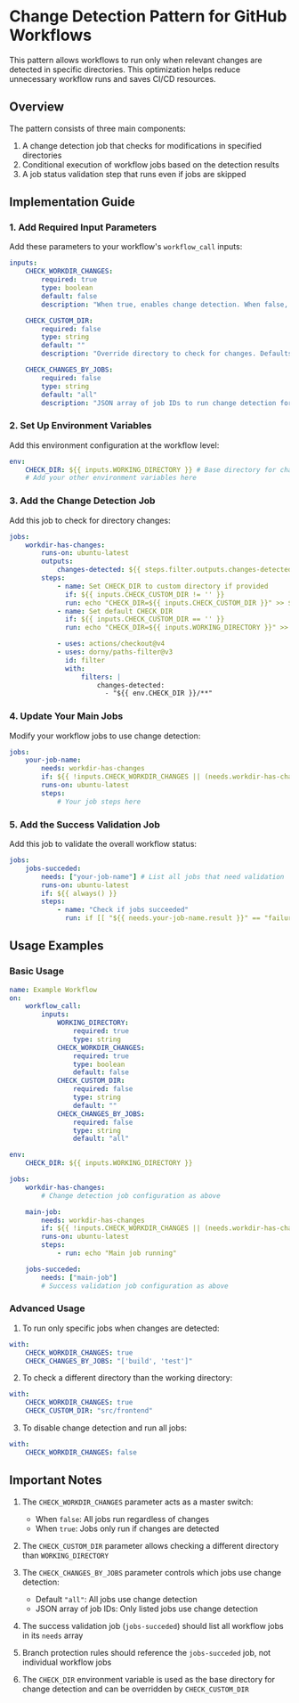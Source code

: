 # Change Detection Pattern for GitHub Workflows

This pattern allows workflows to run only when relevant changes are detected in specific directories. This optimization helps reduce unnecessary workflow runs and saves CI/CD resources.

## Overview

The pattern consists of three main components:

1. A change detection job that checks for modifications in specified directories
2. Conditional execution of workflow jobs based on the detection results
3. A job status validation step that runs even if jobs are skipped

## Implementation Guide

### 1. Add Required Input Parameters

Add these parameters to your workflow's `workflow_call` inputs:

```yaml
inputs:
    CHECK_WORKDIR_CHANGES:
        required: true
        type: boolean
        default: false
        description: "When true, enables change detection. When false, always runs jobs"

    CHECK_CUSTOM_DIR:
        required: false
        type: string
        default: ""
        description: "Override directory to check for changes. Defaults to WORKING_DIRECTORY if empty"

    CHECK_CHANGES_BY_JOBS:
        required: false
        type: string
        default: "all"
        description: "JSON array of job IDs to run change detection for. Default 'all' runs for all jobs"
```

### 2. Set Up Environment Variables

Add this environment configuration at the workflow level:

```yaml
env:
    CHECK_DIR: ${{ inputs.WORKING_DIRECTORY }} # Base directory for change detection
    # Add your other environment variables here
```

### 3. Add the Change Detection Job

Add this job to check for directory changes:

```yaml
jobs:
    workdir-has-changes:
        runs-on: ubuntu-latest
        outputs:
            changes-detected: ${{ steps.filter.outputs.changes-detected }}
        steps:
            - name: Set CHECK_DIR to custom directory if provided
              if: ${{ inputs.CHECK_CUSTOM_DIR != '' }}
              run: echo "CHECK_DIR=${{ inputs.CHECK_CUSTOM_DIR }}" >> $GITHUB_ENV
            - name: Set default CHECK_DIR
              if: ${{ inputs.CHECK_CUSTOM_DIR == '' }}
              run: echo "CHECK_DIR=${{ inputs.WORKING_DIRECTORY }}" >> $GITHUB_ENV

            - uses: actions/checkout@v4
            - uses: dorny/paths-filter@v3
              id: filter
              with:
                  filters: |
                      changes-detected:
                        - "${{ env.CHECK_DIR }}/**"
```

### 4. Update Your Main Jobs

Modify your workflow jobs to use change detection:

```yaml
jobs:
    your-job-name:
        needs: workdir-has-changes
        if: ${{ !inputs.CHECK_WORKDIR_CHANGES || (needs.workdir-has-changes.outputs.changes-detected == 'true' && (inputs.CHECK_CHANGES_BY_JOBS == 'all' || contains(fromJson(inputs.CHECK_CHANGES_BY_JOBS), github.job)))}}
        runs-on: ubuntu-latest
        steps:
            # Your job steps here
```

### 5. Add the Success Validation Job

Add this job to validate the overall workflow status:

```yaml
jobs:
    jobs-succeded:
        needs: ["your-job-name"] # List all jobs that need validation
        runs-on: ubuntu-latest
        if: ${{ always() }}
        steps:
            - name: "Check if jobs succeeded"
              run: if [[ "${{ needs.your-job-name.result }}" == "failure" ]]; then exit 1; fi
```

## Usage Examples

### Basic Usage

```yaml
name: Example Workflow
on:
    workflow_call:
        inputs:
            WORKING_DIRECTORY:
                required: true
                type: string
            CHECK_WORKDIR_CHANGES:
                required: true
                type: boolean
                default: false
            CHECK_CUSTOM_DIR:
                required: false
                type: string
                default: ""
            CHECK_CHANGES_BY_JOBS:
                required: false
                type: string
                default: "all"

env:
    CHECK_DIR: ${{ inputs.WORKING_DIRECTORY }}

jobs:
    workdir-has-changes:
        # Change detection job configuration as above

    main-job:
        needs: workdir-has-changes
        if: ${{ !inputs.CHECK_WORKDIR_CHANGES || (needs.workdir-has-changes.outputs.changes-detected == 'true' && (inputs.CHECK_CHANGES_BY_JOBS == 'all' || contains(fromJson(inputs.CHECK_CHANGES_BY_JOBS), github.job)))}}
        runs-on: ubuntu-latest
        steps:
            - run: echo "Main job running"

    jobs-succeded:
        needs: ["main-job"]
        # Success validation job configuration as above
```

### Advanced Usage

1. To run only specific jobs when changes are detected:

```yaml
with:
    CHECK_WORKDIR_CHANGES: true
    CHECK_CHANGES_BY_JOBS: "['build', 'test']"
```

2. To check a different directory than the working directory:

```yaml
with:
    CHECK_WORKDIR_CHANGES: true
    CHECK_CUSTOM_DIR: "src/frontend"
```

3. To disable change detection and run all jobs:

```yaml
with:
    CHECK_WORKDIR_CHANGES: false
```

## Important Notes

1. The `CHECK_WORKDIR_CHANGES` parameter acts as a master switch:

    - When `false`: All jobs run regardless of changes
    - When `true`: Jobs only run if changes are detected

2. The `CHECK_CUSTOM_DIR` parameter allows checking a different directory than `WORKING_DIRECTORY`

3. The `CHECK_CHANGES_BY_JOBS` parameter controls which jobs use change detection:

    - Default `"all"`: All jobs use change detection
    - JSON array of job IDs: Only listed jobs use change detection

4. The success validation job (`jobs-succeded`) should list all workflow jobs in its `needs` array

5. Branch protection rules should reference the `jobs-succeded` job, not individual workflow jobs

6. The `CHECK_DIR` environment variable is used as the base directory for change detection and can be overridden by `CHECK_CUSTOM_DIR`
